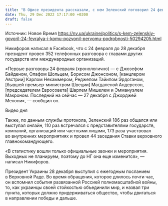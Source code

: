 ```yaml
---
title: "В Офисе президента рассказали, с кем Зеленский поговорил 24 февраля в первую очередь"
date: Thu, 29 Dec 2022 17:17:00 +0200
draft: false
---
```

Источник: Новое Время https://nv.ua/ukraine/politics/s-kem-zelenskiy-govoril-24-fevralya-i-komu-pozvonil-pervomu-podrobnosti-50294205.html


 Никифоров написал в Facebook, что с 24 февраля до 28 декабря президент провел 352 телефонных разговора с главами других государств или международных организаций.

«Первые разговоры 24 февраля (хронологично) — с Джозефом Байденом, Олафом Шольцем, Борисом Джонсоном, [канцлером Австрии] Карлом Нехаммером, Реджепом Тайипом Эрдоганом, [бывшей премьер-министром Швеции] Магдаленой Андерссон, [председателем Евросовета] Шарлем Мишелем и Эммануэлем Макроном. Последний на сейчас — 27 декабря с Джорджей Мелони», — сообщил он.

 Видео дня   

Также, по данным службы протокола, Зеленский 186 раз общался или выступал онлайн, 110 раз встречался с представителями государств, компаний, организаций или частными лицами, 173 раза участвовал во внутренних мероприятиях и провел 44 заседания Ставки верховного главнокомандующего.

«В статистику вошли только официальные звонки и мероприятия. Выходных не планируем, поэтому до НГ она еще изменится», — написал Никифоров.

Президент Украины 28 декабря выступил с ежегодным посланием в Верховной Раде. Во время обращения, которое длилось почти час, он вспомнил события развязанной Россией полномасштабной войны, то, как украинцы своей стойкостью объединили мир, и назвал три пункта, которых должно придерживаться общество, чтобы двигаться в направлении победы и дальше.
